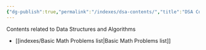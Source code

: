```yaml
---
{"dg-publish":true,"permalink":"/indexes/dsa-contents/","title":"DSA Contents","dgEnableSearch":true,"updated":"2025-06-02T15:40:34.292+05:30"}
---
```


Contents related to Data Structures and Algorithms
<br>

- [[indexes/Basic Math Problems list\|Basic Math Problems list]]
